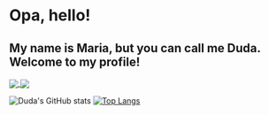 <h1> Opa, hello! </h1>
<h2> My name is Maria, but you can call me Duda. Welcome to my profile! </h2>

<a href="https://github.com/anuraghazra/github-readme-stats">
  <img align="center" src="https://github-readme-stats.vercel.app/api?username=OhMariaaaz&show_icons=true&theme=dracula" />
</a>
<a href="https://github.com/anuraghazra/convoychat">
  <img align="center" src="https://github-readme-stats.vercel.app/api/top-langs/?username=OhMariaaaz&theme=dracula" />
</a>

![Duda's GitHub stats](https://github-readme-stats.vercel.app/api?username=OhMariaaaz&show_icons=true&theme=dracula)
[![Top Langs](https://github-readme-stats.vercel.app/api/top-langs/?username=OhMariaaaz&theme=dracula)](https://github.com/anuraghazra/github-readme-stats)
